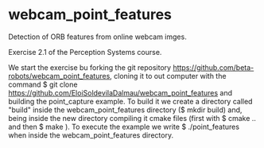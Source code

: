 # webcam_point_features
Detection of ORB features from online webcam imges.

Exercise 2.1 of the Perception Systems course.

We start the exercise bu forking the git repository https://github.com/beta-robots/webcam_point_features, cloning it to out computer with the command
  $  git clone https://github.com/EloiSoldevilaDalmau/webcam_point_features
and building the point_capture example.
To build it we create a directory called "build" inside the webcam_point_features directory ($ mkdir build) and, being inside the new directory compiling it cmake files (first with $ cmake .. and then $ make ).
To execute the example we write $ ./point_features when inside the webcam_point_features directory.
